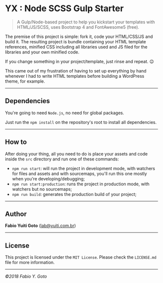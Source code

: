 YX : Node SCSS Gulp Starter
===========================

> A Gulp/Node-based project to help you kickstart your templates with HTML/JS/SCSS, uses Bootstrap 4 and FontAwesome5 (free).

The premise of this project is simple: fork it, code your HTML/CSS/JS and build it. The resulting project is bundle containing your HTML template references, minified CSS including all libraries used and JS filed for the libraries and your own minified code.

If you change something in your project/template, just rinse and repeat. :wink:

This came out of my frustration of having to set up everything by hand whenever I had to write HTML templates before building a WordPress theme, for example.

-----

## Dependencies

You're going to need `Node.js`, no need for global packages.

Just run the `npm install` on the repository's root to install all dependencies.

-----

## How to

After doing your thing, all you need to do is place your assets and code inside the `src` directory and run one of these commands:
- `npm run start`: will run the project in development mode, with watchers for files and assets and with sourcemaps, you'll run this one mostly when you're developing/debugging;
- `npm run start:production`: runs the project in production mode, with watchers but no sourcemaps;
- `npm run build`: generates the production build of your project;

-----

## Author

**Fabio Yuiti Goto** ([lab@yuiti.com.br](mailto:lab@yuiti.com.br))

-----

## License

This project is licensed under the `MIT License`. Please check the `LICENSE.md` file for more information.

-----

_©2018 Fabio Y. Goto_
